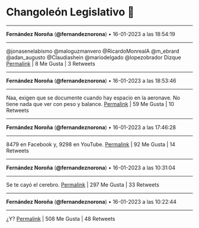 # Changoleón Legislativo 🙈
*****
**Fernández Noroña** (**@fernandeznorona**) • 16-01-2023 a las 18:54:19
*****
@jonasenelabismo @maloguzmanvero @RicardoMonrealA @m_ebrard @adan_augusto @Claudiashein @mariodelgado @lopezobrador Dizque
[Permalink](https://twitter.com/fernandeznorona/status/1615180688550146048) | 8 Me Gusta | 3 Retweets
*****
**Fernández Noroña** (**@fernandeznorona**) • 16-01-2023 a las 18:53:46
*****
Naa, exigen que se documente cuando hay espacio en la aeronave. No tiene nada que ver con peso y balance.
[Permalink](https://twitter.com/fernandeznorona/status/1615180551132180492) | 59 Me Gusta | 10 Retweets
*****
**Fernández Noroña** (**@fernandeznorona**) • 16-01-2023 a las 17:46:28
*****
8479 en Facebook y, 9298 en YouTube.
[Permalink](https://twitter.com/fernandeznorona/status/1615163614222258178) | 92 Me Gusta | 14 Retweets
*****
**Fernández Noroña** (**@fernandeznorona**) • 16-01-2023 a las 10:31:04
*****
Se te cayó el cerebro.
[Permalink](https://twitter.com/fernandeznorona/status/1615054041842651150) | 297 Me Gusta | 33 Retweets
*****
**Fernández Noroña** (**@fernandeznorona**) • 16-01-2023 a las 10:22:44
*****
¿Y?
[Permalink](https://twitter.com/fernandeznorona/status/1615051943843606528) | 508 Me Gusta | 48 Retweets